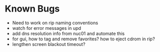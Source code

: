# Known Bugs
* Need to work on rip naming conventions
* watch for error messages in upd
* add dns resolution info from nuc01 and automate this
* for gui, how to tag and remove favorites? how to eject cdrom in rip?
* lengthen screen blackout timeout?
